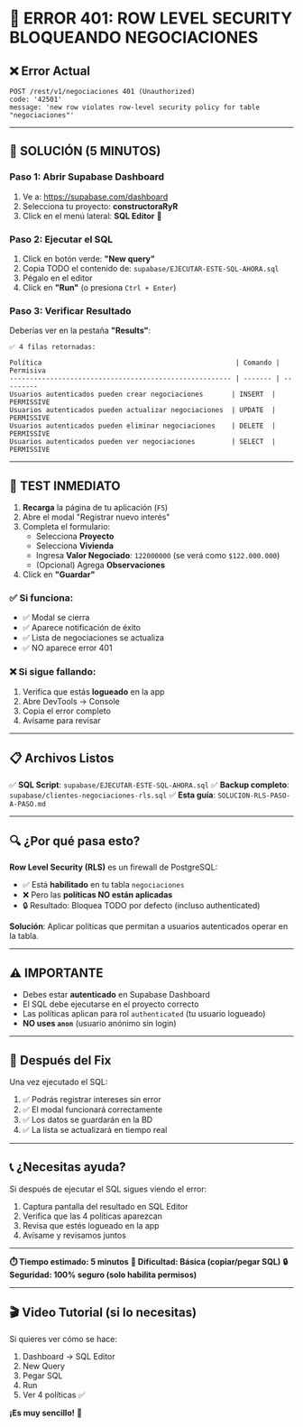 # 🚨 ERROR 401: ROW LEVEL SECURITY BLOQUEANDO NEGOCIACIONES

## ❌ Error Actual
```
POST /rest/v1/negociaciones 401 (Unauthorized)
code: '42501'
message: 'new row violates row-level security policy for table "negociaciones"'
```

---

## 🎯 SOLUCIÓN (5 MINUTOS)

### Paso 1: Abrir Supabase Dashboard

1. Ve a: https://supabase.com/dashboard
2. Selecciona tu proyecto: **constructoraRyR**
3. Click en el menú lateral: **SQL Editor** 📝

### Paso 2: Ejecutar el SQL

1. Click en botón verde: **"New query"**
2. Copia TODO el contenido de: `supabase/EJECUTAR-ESTE-SQL-AHORA.sql`
3. Pégalo en el editor
4. Click en **"Run"** (o presiona `Ctrl + Enter`)

### Paso 3: Verificar Resultado

Deberías ver en la pestaña **"Results"**:

```
✅ 4 filas retornadas:

Política                                                | Comando | Permisiva
------------------------------------------------------- | ------- | ---------
Usuarios autenticados pueden crear negociaciones       | INSERT  | PERMISSIVE
Usuarios autenticados pueden actualizar negociaciones  | UPDATE  | PERMISSIVE
Usuarios autenticados pueden eliminar negociaciones    | DELETE  | PERMISSIVE
Usuarios autenticados pueden ver negociaciones         | SELECT  | PERMISSIVE
```

---

## 🧪 TEST INMEDIATO

1. **Recarga** la página de tu aplicación (`F5`)
2. Abre el modal "Registrar nuevo interés"
3. Completa el formulario:
   - Selecciona **Proyecto**
   - Selecciona **Vivienda**
   - Ingresa **Valor Negociado**: `122000000` (se verá como `$122.000.000`)
   - (Opcional) Agrega **Observaciones**
4. Click en **"Guardar"**

### ✅ Si funciona:
- ✅ Modal se cierra
- ✅ Aparece notificación de éxito
- ✅ Lista de negociaciones se actualiza
- ✅ NO aparece error 401

### ❌ Si sigue fallando:
1. Verifica que estás **logueado** en la app
2. Abre DevTools → Console
3. Copia el error completo
4. Avísame para revisar

---

## 📋 Archivos Listos

✅ **SQL Script**: `supabase/EJECUTAR-ESTE-SQL-AHORA.sql`
✅ **Backup completo**: `supabase/clientes-negociaciones-rls.sql`
✅ **Esta guía**: `SOLUCION-RLS-PASO-A-PASO.md`

---

## 🔍 ¿Por qué pasa esto?

**Row Level Security (RLS)** es un firewall de PostgreSQL:

- ✅ Está **habilitado** en tu tabla `negociaciones`
- ❌ Pero las **políticas NO están aplicadas**
- 🔒 Resultado: Bloquea TODO por defecto (incluso authenticated)

**Solución**: Aplicar políticas que permitan a usuarios autenticados operar en la tabla.

---

## ⚠️ IMPORTANTE

- Debes estar **autenticado** en Supabase Dashboard
- El SQL debe ejecutarse en el proyecto correcto
- Las políticas aplican para rol `authenticated` (tu usuario logueado)
- **NO uses `anon`** (usuario anónimo sin login)

---

## 🚀 Después del Fix

Una vez ejecutado el SQL:

1. ✅ Podrás registrar intereses sin error
2. ✅ El modal funcionará correctamente
3. ✅ Los datos se guardarán en la BD
4. ✅ La lista se actualizará en tiempo real

---

## 📞 ¿Necesitas ayuda?

Si después de ejecutar el SQL sigues viendo el error:

1. Captura pantalla del resultado en SQL Editor
2. Verifica que las 4 políticas aparezcan
3. Revisa que estés logueado en la app
4. Avísame y revisamos juntos

---

**⏱️ Tiempo estimado: 5 minutos**
**🎯 Dificultad: Básica (copiar/pegar SQL)**
**🔒 Seguridad: 100% seguro (solo habilita permisos)**

---

## 🎬 Video Tutorial (si lo necesitas)

Si quieres ver cómo se hace:
1. Dashboard → SQL Editor
2. New Query
3. Pegar SQL
4. Run
5. Ver 4 políticas ✅

**¡Es muy sencillo!** 💪
